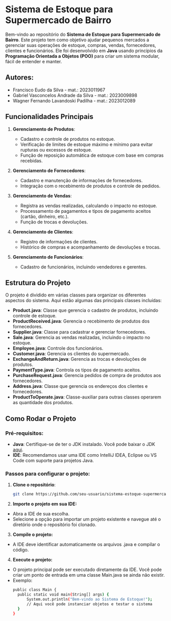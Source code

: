 # Sistema de Estoque para Supermercado de Bairro

Bem-vindo ao repositório do **Sistema de Estoque para Supermercado de Bairro**. Este projeto tem como objetivo ajudar pequenos mercados a gerenciar suas operações de estoque, compras, vendas, fornecedores, clientes e funcionários. Ele foi desenvolvido em **Java** usando princípios da **Programação Orientada a Objetos (POO)** para criar um sistema modular, fácil de entender e manter.

## Autores:
- Francisco Eudo da Silva - mat.: 2023011967
- Gabriel Vasconcelos Andrade da Silva - mat.: 2023009898
- Wagner Fernando Lavandoski Padilha - mat.: 2023012089

## Funcionalidades Principais

1. **Gerenciamento de Produtos**: 
    - Cadastro e controle de produtos no estoque.
    - Verificação de limites de estoque máximo e mínimo para evitar rupturas ou excessos de estoque.
    - Função de reposição automática de estoque com base em compras recebidas.

2. **Gerenciamento de Fornecedores**: 
    - Cadastro e manutenção de informações de fornecedores.
    - Integração com o recebimento de produtos e controle de pedidos.

3. **Gerenciamento de Vendas**: 
    - Registra as vendas realizadas, calculando o impacto no estoque.
    - Processamento de pagamentos e tipos de pagamento aceitos (cartão, dinheiro, etc.).
    - Função de trocas e devoluções.

4. **Gerenciamento de Clientes**: 
    - Registro de informações de clientes.
    - Histórico de compras e acompanhamento de devoluções e trocas.

5. **Gerenciamento de Funcionários**: 
    - Cadastro de funcionários, incluindo vendedores e gerentes.

## Estrutura do Projeto

O projeto é dividido em várias classes para organizar os diferentes aspectos do sistema. Aqui estão algumas das principais classes incluídas:

- **Product.java**: Classe que gerencia o cadastro de produtos, incluindo controle de estoque.
- **ProductReceived.java**: Gerencia o recebimento de produtos dos fornecedores.
- **Supplier.java**: Classe para cadastrar e gerenciar fornecedores.
- **Sale.java**: Gerencia as vendas realizadas, incluindo o impacto no estoque.
- **Employee.java**: Controle dos funcionários.
- **Customer.java**: Gerencia os clientes do supermercado.
- **ExchangeAndReturn.java**: Gerencia as trocas e devoluções de produtos.
- **PaymentType.java**: Controla os tipos de pagamento aceitos.
- **PurchaseRequest.java**: Gerencia pedidos de compra de produtos aos fornecedores.
- **Address.java**: Classe que gerencia os endereços dos clientes e fornecedores.
- **ProductToOperate.java**: Classe-auxiliar para outras classes operarem as quantidade dos produtos.

## Como Rodar o Projeto

### Pré-requisitos:

- **Java**: Certifique-se de ter o JDK instalado. Você pode baixar o JDK [aqui](https://www.oracle.com/java/technologies/javase-jdk11-downloads.html).
- **IDE**: Recomendamos usar uma IDE como IntelliJ IDEA, Eclipse ou VS Code com suporte para projetos Java.

### Passos para configurar o projeto:

1. **Clone o repositório**:
   ```bash
   git clone https://github.com/seu-usuario/sistema-estoque-supermercado.git

2. **Importe o projeto em sua IDE:**

- Abra a IDE de sua escolha.
- Selecione a opção para importar um projeto existente e navegue até o diretório onde o repositório foi clonado.

3. **Compile o projeto:**

- A IDE deve identificar automaticamente os arquivos .java e compilar o código.

4. **Execute o projeto:**

- O projeto principal pode ser executado diretamente da IDE. Você pode criar um ponto de entrada em uma classe Main.java se ainda não existir.
- Exemplo:
  ```bash
  public class Main {
    public static void main(String[] args) {
        System.out.println("Bem-vindo ao Sistema de Estoque!");
        // Aqui você pode instanciar objetos e testar o sistema
    }
  }

